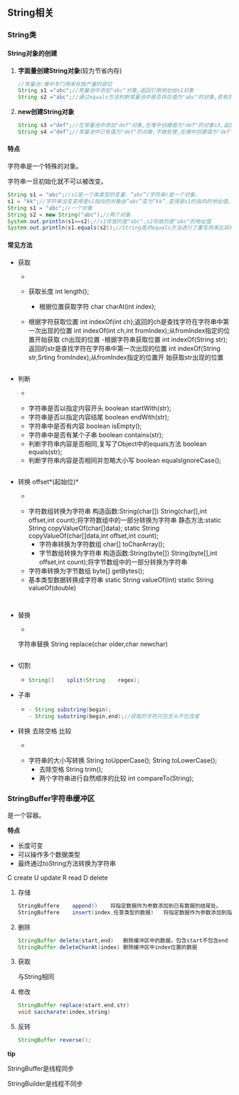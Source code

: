 ## String相关

### String类

#### String对象的创建

1. **字面量创建String对象**(较为节省内存)

   ```java
   //常量池:堆中专门用来存放产量的部位
   String s1 ="abc";//常量池中添加"abc"对象,返回引用地址给s1对象
   String s2 ="abc";//通过equals方法判断常量池中是否存在值为"abc"的对象,若有则返回相同的引用地址
   ```

2. **new创建String对象**

   ```java
   String s3 ="def";//在常量池中添加"def"对象,在堆中创建值为"def"的对象s3,返回指向堆中s3的引用
   String s4 ="def";//常量池中已有值为"def"的对象,不做处理,在堆中创建值为"def"的对象s4,返回指向堆中s4的引用
   ```

#### **特点**

字符串是一个特殊的对象。

字符串一旦初始化就不可以被改变。

```java
String s1 = "abc";//s1是一个类类型的变量，“abc”(字符串)是一个对象。
s1 = "kk";//字符串没变变得是s1指向的对象由“abc”变为“kk”.变得是s1的指向的地址值。
String s1 = "abc";//一个对象
String s2 = new String("abc");//两个对象
System.out.println(s1==s2);//s1存放的是"abc",s2存放的是"abc"的地址值
System.out.println(s1.equals(s2));//String类对equals方法进行了重写用来比较两个字符串的值
```

#### **常见方法**

- 获取

  - ```java
       
       ```
  - 获取长度	int length();
    
    - 根据位置获取字符   char  charAt(int index);
  - 根据字符获取位置	int indexOf(int ch);返回的ch是查找字符在字符串中第一次出现的位置
    			      int  indexOf(int ch,int fromIndex);从fromIndex指定的位置开始获取				  ch出现的位置
  -根据字符串获取位置 int indexOf(String str);返回的str是查找字符在字符串中第一次出现的位置
          				int  indexOf(String str,Srting fromIndex);从fromIndex指定的位置开				  始获取str出现的位置
  ```
  
  ```
  
- 判断

  - ```java
      
      ```
  - 字符串是否以指定内容开头
      boolean	startWith(str);
  - 字符串是否以指定内容结尾
      boolean	endWith(str);
  - 字符串中是否有内容
      boolean	isEmpty();
  - 字符串中是否有某个子串
      boolean	contains(str);
  - 判断字符串内容是否相同,复写了Object中的equals方法
      boolean	equals(str);
  - 判断字符串内容是否相同并忽略大小写
      boolean	equalsIgnoreCase();
  ```
  
  ```
  
- 转换      offset*(起始位)*

  - ```java
      
      ```
  - 字符数组转换为字符串
      构造函数:String(char[])
         	  String(char[],int offset,int count);将字符数组中的一部分转换为字符串
      静态方法:static	String	copyValueOf(char[]data);
   		  static	String	copyValueOf(char[]data,int offset,int count);
    - 字符串转换为字符数组
    char[]	toCharArray();
    - 字节数组转换为字符串
    构造函数:String(byte[])
    		 String(byte[],int offset,int count);将字节数组中的一部分转换为字符串
  - 字符串转换为字节数组
      byte[]	getBytes();
  - 基本类型数据转换成字符串
      static	String	valueOf(int)
    static	String	valueOf(double)
    ```

    
    ```

- 替换

  - ```java
  字符串替换
    String	replace(char	older,char	newchar)
    ```

- 切割

  - ```java
    String[]	split(String	regex);
    ```

- 子串

  - ```java
    - String substring(begin);
    - String substring(begin,end);//获取的字符只包含头不包含尾
    ```

- 转换    去除空格    比较

  - ```java
      
      ```
  - 字符串的大小写转换
      String toUpperCase();
    String toLowerCase();
    - 去除空格
    String  trim();
    - 两个字符串进行自然顺序的比较
    int	compareTo(String);

### StringBuffer字符串缓冲区

  是一个容器。

**特点**

- 长度可变
- 可以操作多个数据类型
- 最终通过toString方法转换为字符串

C	create	U update	R read	D delete

1. 存储

   ```java
   StringBuffere	append()	将指定数据作为参数添加到已有数据的结尾处。
   StringBuffere	insert(index,任意类型的数据)	将指定数据作为参数添加到指定的index位置。
   ```

2. 删除

   ```java
   StringBuffer	delete(start,end)	删除缓冲区中的数据，包含start不包含end
   StringBuffer	deleteCharAt(index)	删除缓冲区中index位置的数据
   ```

3. 获取

   与String相同

4. 修改

   ```java
   StringBuffer	replace(start,end,str)
   void	saccharate(index,string)
   ```

5. 反转

   ```java
   StringBuffer	reverse();
   ```

**tip**

StringBuffer是线程同步

StringBuilder是线程不同步